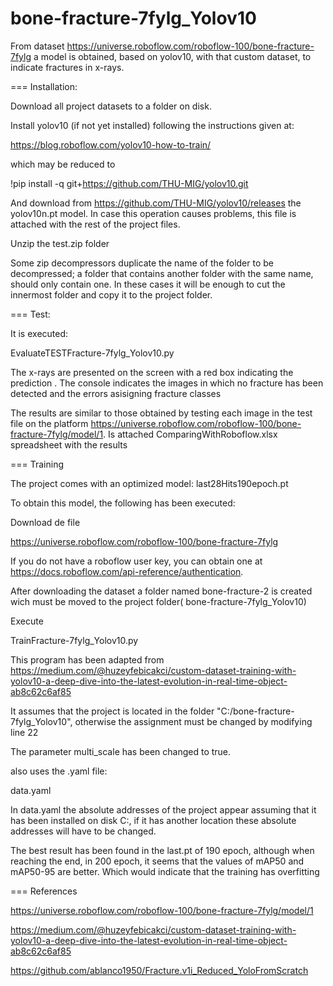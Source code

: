 # bone-fracture-7fylg_Yolov10
From dataset https://universe.roboflow.com/roboflow-100/bone-fracture-7fylg  a model is obtained, based on yolov10, with that custom dataset, to indicate fractures in x-rays.

===
Installation:

Download all project datasets to a folder on disk.

Install yolov10  (if not yet installed) following the instructions given at:

https://blog.roboflow.com/yolov10-how-to-train/

which may be reduced to

 !pip install -q git+https://github.com/THU-MIG/yolov10.git

And download from https://github.com/THU-MIG/yolov10/releases the yolov10n.pt model. In case this operation causes problems, this file is attached with the rest of the project files.

Unzip the test.zip folder

Some zip decompressors duplicate the name of the folder to be decompressed; a folder that contains another folder with the same name, should only contain one. In these cases it will be enough to cut the innermost folder and copy it to the project folder.

===
Test:

It is executed:

EvaluateTESTFracture-7fylg_Yolov10.py

The x-rays are presented on the screen with a red box indicating the prediction . The console indicates the images in which no fracture has been detected and the errors asisigning fracture classes

The results are similar to those obtained by testing each image in the test file on the platform https://universe.roboflow.com/roboflow-100/bone-fracture-7fylg/model/1. Is attached ComparingWithRoboflow.xlsx spreadsheet with the results 


===
 Training


The project comes with an optimized model: last28Hits190epoch.pt

To obtain this model, the following has been executed:

Download de file

 https://universe.roboflow.com/roboflow-100/bone-fracture-7fylg

If you do not have a roboflow user key, you can obtain one at https://docs.roboflow.com/api-reference/authentication.

After downloading the dataset a folder named bone-fracture-2 is created wich must be moved to the project folder( bone-fracture-7fylg_Yolov10)



Execute

TrainFracture-7fylg_Yolov10.py

This program has been adapted from https://medium.com/@huzeyfebicakci/custom-dataset-training-with-yolov10-a-deep-dive-into-the-latest-evolution-in-real-time-object-ab8c62c6af85

It assumes that the project is located in the folder "C:/bone-fracture-7fylg_Yolov10", otherwise the assignment must be changed by modifying line 22

The parameter multi_scale has been changed to true.

also uses the .yaml file:

data.yaml

In data.yaml the absolute addresses of the project appear assuming that it has been installed on disk C:, if it has another location these absolute addresses will have to be changed.

The best result has been found in the last.pt of 190 epoch, although when reaching the end, in 200 epoch, it seems that the values ​​of mAP50 and mAP50-95 are better. Which would indicate that the training has overfitting

===
References

https://universe.roboflow.com/roboflow-100/bone-fracture-7fylg/model/1

https://medium.com/@huzeyfebicakci/custom-dataset-training-with-yolov10-a-deep-dive-into-the-latest-evolution-in-real-time-object-ab8c62c6af85

https://github.com/ablanco1950/Fracture.v1i_Reduced_YoloFromScratch

